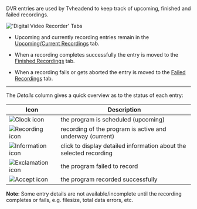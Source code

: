 DVR entries are used by Tvheadend to keep track of upcoming, finished and failed recordings.

!['Digital Video Recorder' Tabs](docresources/configdvrtabs4.png)

  * Upcoming and currently recording entries remain in the [Upcoming/Current Recordings](dvr_upcoming) tab.
 
  * When a recording completes successfully the entry is moved to the [Finished Recordings](dvr_finished) tab.

  * When a recording fails or gets aborted the entry is moved to the [Failed Recordings](dvr_failed) tab.
  
---
  
The *Details* column gives a quick overview as to the status of each 
entry:

Icon                                       | Description
-------------------------------------------|-------------
![Clock icon](icons/scheduled.png)         | the program is scheduled (upcoming)
![Recording icon](icons/rec.png)           | recording of the program is active and underway (current)
![Information icon](icons/information.png) | click to display detailed information about the selected recording
![Exclamation icon](icons/exclamation.png) | the program failed to record
![Accept icon](icons/accept.png)           | the program recorded successfully

  
**Note**: Some entry details are not available/incomplete until the recording 
completes or fails, e.g. filesize, total data errors, etc.

